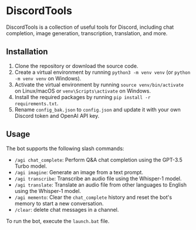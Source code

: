 # DiscordTools

DiscordTools is a collection of useful tools for Discord, including chat completion, image generation, transcription, translation, and more.

## Installation

1. Clone the repository or download the source code.
2. Create a virtual environment by running `python3 -m venv venv` (or `python -m venv venv` on Windows).
3. Activate the virtual environment by running `source venv/bin/activate` on Linux/macOS or `venv\Scripts\activate` on Windows.
4. Install the required packages by running `pip install -r requirements.txt`.
5. Rename `config_bak.json` to `config.json` and update it with your own Discord token and OpenAI API key.

## Usage

The bot supports the following slash commands:

- `/agi chat_complete`: Perform Q&A chat completion using the GPT-3.5 Turbo model.
- `/agi imagine`: Generate an image from a text prompt.
- `/agi transcribe`: Transcribe an audio file using the Whisper-1 model.
- `/agi translate`: Translate an audio file from other languages to English using the Whisper-1 model.
- `/agi memento`: Clear the `chat_complete` history and reset the bot's memory to start a new conversation.
- `/clear`: delete chat messages in a channel.


To run the bot, execute the `launch.bat` file.

